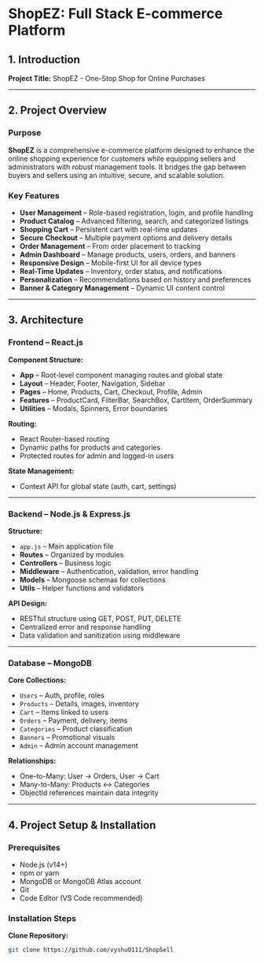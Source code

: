 # ShopEZ: Full Stack E-commerce Platform

## 1. Introduction

**Project Title:** ShopEZ - One-Stop Shop for Online Purchases  

---

## 2. Project Overview

### Purpose

**ShopEZ** is a comprehensive e-commerce platform designed to enhance the online shopping experience for customers while equipping sellers and administrators with robust management tools. It bridges the gap between buyers and sellers using an intuitive, secure, and scalable solution.

### Key Features

- **User Management** – Role-based registration, login, and profile handling  
- **Product Catalog** – Advanced filtering, search, and categorized listings  
- **Shopping Cart** – Persistent cart with real-time updates  
- **Secure Checkout** – Multiple payment options and delivery details  
- **Order Management** – From order placement to tracking  
- **Admin Dashboard** – Manage products, users, orders, and banners  
- **Responsive Design** – Mobile-first UI for all device types  
- **Real-Time Updates** – Inventory, order status, and notifications  
- **Personalization** – Recommendations based on history and preferences  
- **Banner & Category Management** – Dynamic UI content control

---

## 3. Architecture

### Frontend – React.js

**Component Structure:**

- **App** – Root-level component managing routes and global state  
- **Layout** – Header, Footer, Navigation, Sidebar  
- **Pages** – Home, Products, Cart, Checkout, Profile, Admin  
- **Features** – ProductCard, FilterBar, SearchBox, CartItem, OrderSummary  
- **Utilities** – Modals, Spinners, Error boundaries  

**Routing:**

- React Router-based routing  
- Dynamic paths for products and categories  
- Protected routes for admin and logged-in users  

**State Management:**

- Context API for global state (auth, cart, settings)

---

### Backend – Node.js & Express.js

**Structure:**

- `app.js` – Main application file  
- **Routes** – Organized by modules  
- **Controllers** – Business logic  
- **Middleware** – Authentication, validation, error handling  
- **Models** – Mongoose schemas for collections  
- **Utils** – Helper functions and validators

**API Design:**

- RESTful structure using GET, POST, PUT, DELETE  
- Centralized error and response handling  
- Data validation and sanitization using middleware

---

### Database – MongoDB

**Core Collections:**

- `Users` – Auth, profile, roles  
- `Products` – Details, images, inventory  
- `Cart` – Items linked to users  
- `Orders` – Payment, delivery, items  
- `Categories` – Product classification  
- `Banners` – Promotional visuals  
- `Admin` – Admin account management

**Relationships:**

- One-to-Many: User → Orders, User → Cart  
- Many-to-Many: Products ↔ Categories  
- ObjectId references maintain data integrity

---

## 4. Project Setup & Installation

### Prerequisites

- Node.js (v14+)  
- npm or yarn  
- MongoDB or MongoDB Atlas account  
- Git  
- Code Editor (VS Code recommended)

### Installation Steps

**Clone Repository:**

```bash
git clone https://github.com/vyshu0111/ShopSell
